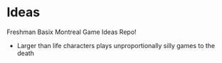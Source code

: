 # Ideas
Freshman Basix Montreal Game Ideas Repo!


* Larger than life characters plays unproportionally silly games to the death
